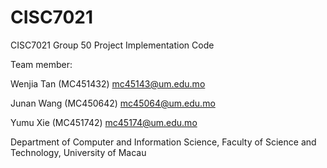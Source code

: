 # CISC7021
CISC7021 Group 50 Project Implementation Code

Team member:

Wenjia Tan (MC451432) mc45143@um.edu.mo

Junan Wang (MC450642) mc45064@um.edu.mo

Yumu Xie (MC451742) mc45174@um.edu.mo

Department of Computer and Information Science, Faculty of Science and Technology, University of Macau
